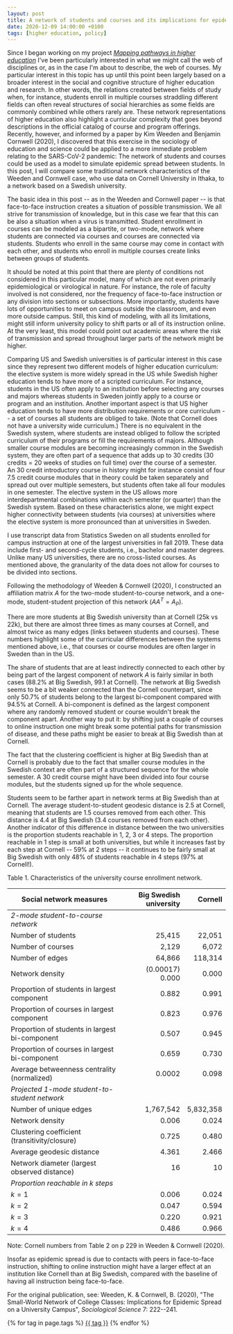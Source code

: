 ```yaml
---
layout: post
title: A network of students and courses and its implications for epidemic spread
date: 2020-12-09 14:00:00 +0100
tags: [higher education, policy]
---
```


Since I began working on my project [*Mapping pathways in higher education*](https://tdalberg.github.io/mapping-pathways/) I've been particularly interested in what we might call the web of disciplines or, as in the case I'm about to describe, the web of courses. My particular interest in this topic has up until this point been largely based on a broader interest in the social and cognitive structure of higher education and research. In other words, the relations created between fields of study when, for instance, students enroll in multiple courses straddling different fields can often reveal structures of social hierarchies as some fields are commonly combined while others rarely are. These network representations of higher education also highlight a curricular complexity that goes beyond descriptions in the official catalog of course and program offerings. Recently, however, and informed by a paper by Kim Weeden and Benjamin Cornwell (2020), I discovered that this exercise in the sociology of education and science could be applied to a more immediate problem relating to the SARS-CoV-2 pandemic: The network of students and courses could be used as a model to simulate epidemic spread between students. In this post, I will compare some traditional network characteristics of the Weeden and Cornwell case, who use data on Cornell University in Ithaka, to a network based on a Swedish university.

The basic idea in this post -- as in the Weeden and Cornwell paper -- is that face-to-face instruction creates a situation of possible transmission. We all strive for transmission of knowledge, but in this case we fear that this can be also a situation when a virus is transmitted. Student enrollment in courses can be modeled as a bipartite, or two-mode, network where students are connected via courses and courses are connected via students. Students who enroll in the same course may come in contact with each other, and students who enroll in multiple courses create links between groups of students. 

It should be noted at this point that there are plenty of conditions not considered in this particular model, many of which are not even primarily epidemiological or virological in nature. For instance, the role of faculty involved is not considered, nor the frequency of face-to-face instruction or any division into sections or subsections. More importantly, students have lots of opportunities to meet on campus outside the classroom, and even more outside campus. Still, this kind of modeling, with all its limitations, might still inform university policy to shift parts or all of its instruction online. At the very least, this model could point out academic areas where the risk of transmission and spread throughout larger parts of the network might be higher.

Comparing US and Swedish universities is of particular interest in this case since they represent two different models of higher education curriculum: the elective system is more widely spread in the US while Swedish higher education tends to have more of a scripted curriculum. For instance, students in the US often apply to an institution before selecting any courses and majors whereas students in Sweden jointly apply to a course or program and an institution. Another important aspect is that US higher education tends to have more distribution requirements or core curriculum -- a set of courses all students are obliged to take. (Note that Cornell does not have a university wide curriculum.) There is no equivalent in the Swedish system, where students are instead obliged to follow the scripted curriculum of their programs or fill the requirements of majors. Although smaller course modules are becoming increasingly common in the Swedish system, they are often part of a sequence that adds up to 30 credits (30 credits = 20 weeks of studies on full time) over the course of a semester. An 30 credit introductory course in history might for instance consist of four 7.5 credit course modules that in theory could be taken separately and spread out over multiple semesters, but students often take all four modules in one semester. The elective system in the US allows more interdepartmental combinations within each semester (or quarter) than the Swedish system. Based on these characteristics alone, we might expect higher connectivity between students (via courses) at universities where the elective system is more pronounced than at universities in Sweden.

I use transcript data from Statistics Sweden on all students enrolled for campus instruction at one of the largest universities in fall 2019. These data include first- and second-cycle students, i.e., bachelor and master degrees. Unlike many US universities, there are no cross-listed courses. As mentioned above, the granularity of the data does not allow for courses to be divided into sections.

Following the methodology of Weeden & Cornwell (2020), I constructed an affiliation matrix $A$ for the two-mode student-to-course network, and a one-mode, student-student projection of this network ($AA^T=A_P$).

There are more students at Big Swedish university than at Cornell (25k vs 22k), but there are almost three times as many courses at Cornell, and almost twice as many edges (links between students and courses). These numbers highlight some of the curricular differences between the systems mentioned above, i.e., that courses or course modules are often larger in Sweden than in the US.

The share of students that are at least indirectly connected to each other by being part of the largest component of network $A$ is fairly similar in both cases (88.2% at Big Swedish, 99.1 at Cornell). The network at Big Swedish seems to be a bit weaker connected than the Cornell counterpart, since only 50.7% of students belong to the largest bi-component compared with 94.5% at Cornell. A bi-component is defined as the largest component where any randomly removed student or course wouldn't break the component apart. Another way to put it: by shifting just a couple of courses to online instruction one might break some potential paths for transmission of disease, and these paths might be easier to break at Big Swedish than at Cornell. 

The fact that the clustering coefficient is higher at Big Swedish than at Cornell is probably due to the fact that smaller course modules in the Swedish context are often part of a structured sequence for the whole semester. A 30 credit course might have been divided into four course modules, but the students signed up for the whole sequence.

Students seem to be farther apart in network terms at Big Swedish than at Cornell. The average student-to-student geodesic distance is 2.5 at Cornell, meaning that students are 1.5 courses removed from each other. This distance is 4.4 at Big Swedish (3.4 courses removed from each other). Another indicator of this difference in distance between the two universities is the proportion students reachable in 1, 2, 3 or 4 steps. The proportion reachable in 1 step is small at both universities, but while it increases fast by each step at Cornell -- 59% at 2 steps -- it continues to be fairly small at Big Swedish with only 48% of students reachable in 4 steps (97% at Cornell!).

Table 1. Characteristics of the university course enrollment network.

| Social network measures                        | Big Swedish university |   Cornell |
| ---------------------------------------------- | ---------------------: | --------: |
| *2-mode student-to-course network*             |                        |           |
| Number of students                             |                 25,415 |    22,051 |
| Number of courses                              |                  2,129 |     6,072 |
| Number of edges                                |                 64,866 |   118,314 |
| Network density                                |        (0.00017) 0.000 |     0.000 |
| Proportion of students in largest component    |                  0.882 |     0.991 |
| Proportion of courses in largest component     |                  0.823 |     0.976 |
| Proportion of students in largest bi-component |                  0.507 |     0.945 |
| Proportion of courses in largest bi-component  |                  0.659 |     0.730 |
| Average betweenness centrality (normalized)    |                 0.0002 |     0.098 |
| *Projected 1-mode student-to-student network*  |                        |           |
| Number of unique edges                         |              1,767,542 | 5,832,358 |
| Network density                                |                  0.006 |     0.024 |
| Clustering coefficient (transitivity/closure)  |                  0.725 |     0.480 |
| Average geodesic distance                      |                  4.361 |     2.466 |
| Network diameter (largest observed distance)   |                     16 |        10 |
| *Proportion reachable in $k$ steps*            |                        |           |
| $k = 1$                                        |                  0.006 |     0.024 |
| $k = 2$                                        |                  0.047 |     0.594 |
| $k = 3$                                        |                  0.220 |     0.921 |
| $k = 4$                                        |                  0.486 |     0.966 |

Note: Cornell numbers from Table 2 on p 229 in Weeden & Cornwell (2020).

Insofar as epidemic spread is due to contacts with peers in face-to-face instruction, shifting to online instruction might have a larger effect at an institution like Cornell than at Big Swedish, compared with the baseline of having all instruction being face-to-face.

For the original publication, see: Weeden, K. & Cornwell, B. (2020), "The Small-World Network of College Classes: Implications for Epidemic Spread on a University Campus", *Sociological Science* 7: 222--241.

{% for tag in page.tags %} <a href="/tags/{{ tag }}/">{{ tag }}</a> {% endfor %}